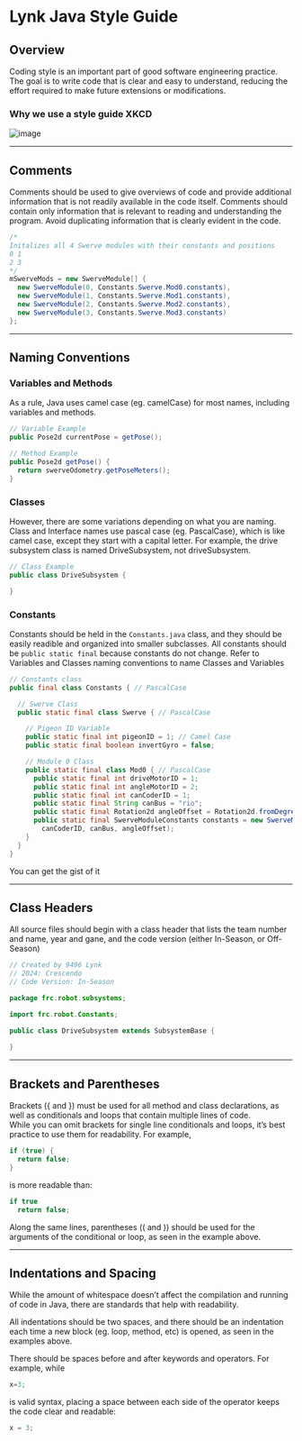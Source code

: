 # Lynk Java Style Guide <br>

## Overview <br>
Coding style is an important part of good software engineering practice. The goal is to write code that is clear and easy to understand, reducing the effort required to make future extensions or modifications. <br>

### Why we use a style guide XKCD <br>
![image](http://imgs.xkcd.com/comics/code_quality.png)

***

## Comments <br>
Comments should be used to give overviews of code and provide additional information that is not readily available in the code itself. Comments should contain only information that is relevant to reading and understanding the program. Avoid duplicating information that is clearly evident in the code. <br>

````java
/*
Initalizes all 4 Swerve modules with their constants and positions
0 1
2 3
*/
mSwerveMods = new SwerveModule[] {
  new SwerveModule(0, Constants.Swerve.Mod0.constants),
  new SwerveModule(1, Constants.Swerve.Mod1.constants),
  new SwerveModule(2, Constants.Swerve.Mod2.constants),
  new SwerveModule(3, Constants.Swerve.Mod3.constants)
};
````

***

## Naming Conventions <br>

### Variables and Methods <br>
As a rule, Java uses camel case (eg. camelCase) for most names, including variables and methods. <br> 

````java
// Variable Example
public Pose2d currentPose = getPose(); 

// Method Example
public Pose2d getPose() { 
  return swerveOdometry.getPoseMeters();
}
````

### Classes <br>
However, there are some variations depending on what you are naming. <br>
Class and Interface names use pascal case (eg. PascalCase), which is like camel case, except they start with a capital letter. For example, the drive subsystem class is named DriveSubsystem, not driveSubsystem. <br>

````java
// Class Example
public class DriveSubsystem {

}
````
### Constants <br>
Constants should be held in the `Constants.java` class, and they should be easily readible and organized into smaller subclasses.
All constants should be `public static final` because constants do not change. 
Refer to Variables and Classes naming conventions to name Classes and Variables
````java
// Constants class
public final class Constants { // PascalCase

  // Swerve Class
  public static final class Swerve { // PascalCase

    // Pigeon ID Variable 
    public static final int pigeonID = 1; // Camel Case
    public static final boolean invertGyro = false; 

    // Module 0 Class 
    public static final class Mod0 { // PascalCase
      public static final int driveMotorID = 1; 
      public static final int angleMotorID = 2;
      public static final int canCoderID = 1;
      public static final String canBus = "rio";
      public static final Rotation2d angleOffset = Rotation2d.fromDegrees(0.0);
      public static final SwerveModuleConstants constants = new SwerveModuleConstants(driveMotorID, angleMotorID,
        canCoderID, canBus, angleOffset);
    }
  }
}
````
You can get the gist of it

***

## Class Headers <br>
All source files should begin with a class header that lists the team number and name, year and gane, and the code version (either In-Season, or Off-Season)

````java
// Created by 9496 Lynk
// 2024: Crescendo 
// Code Version: In-Season

package frc.robot.subsystems;

import frc.robot.Constants;

public class DriveSubsystem extends SubsystemBase {
  
}
````

***

## Brackets and Parentheses <br>
Brackets ({ and }) must be used for all method and class declarations, as well as conditionals and loops that contain multiple lines of code. <br>
While you can omit brackets for single line conditionals and loops, it’s best practice to use them for readability. For example, <br>
````java
if (true) {
  return false;
}
````
is more readable than:
````java
if true
  return false;
````
Along the same lines, parentheses (( and )) should be used for the arguments of the conditional or loop, as seen in the example above. <br>

***

## Indentations and Spacing <br>
While the amount of whitespace doesn’t affect the compilation and running of code in Java, there are standards that help with readability.

All indentations should be two spaces, and there should be an indentation each time a new block (eg. loop, method, etc) is opened, as seen in the examples above.

There should be spaces before and after keywords and operators. For example, while
````java
x=3;
````
is valid syntax, placing a space between each side of the operator keeps the code clear and readable:
````java
x = 3;
````







